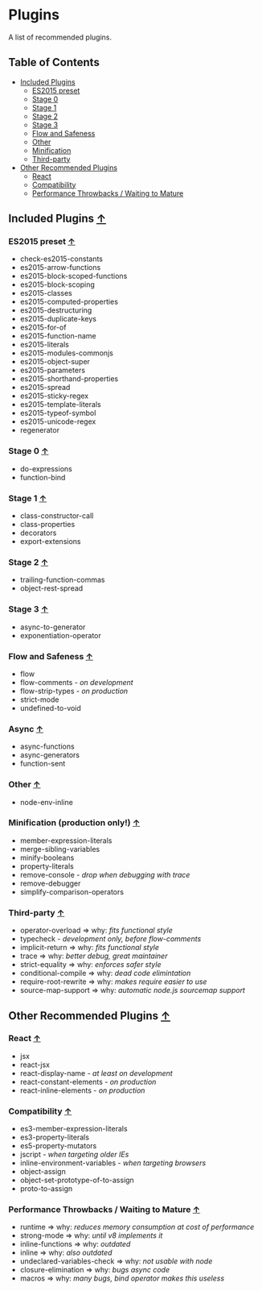 # Plugins

A list of recommended plugins.

## Table of Contents

* [Included Plugins](#included-plugins)
  * [ES2015 preset](#es2015-preset-)
  * [Stage 0](#stage-0-)
  * [Stage 1](#stage-1-)
  * [Stage 2](#stage-2-)
  * [Stage 3](#stage-3-)
  * [Flow and Safeness](#flow-and-safeness-)
  * [Other](#other-)
  * [Minification](#minification-)
  * [Third-party](#third-party-)
* [Other Recommended Plugins](#other-recommended-plugins-)
  * [React](#react-)
  * [Compatibility](#compatibility-)
  * [Performance Throwbacks / Waiting to Mature](#performance-throwbacks--waiting-to-mature-)

## Included Plugins [↑](#table-of-contents)

### ES2015 preset [↑](#table-of-contents)

* check-es2015-constants
* es2015-arrow-functions
* es2015-block-scoped-functions
* es2015-block-scoping
* es2015-classes
* es2015-computed-properties
* es2015-destructuring
* es2015-duplicate-keys
* es2015-for-of
* es2015-function-name
* es2015-literals
* es2015-modules-commonjs
* es2015-object-super
* es2015-parameters
* es2015-shorthand-properties
* es2015-spread
* es2015-sticky-regex
* es2015-template-literals
* es2015-typeof-symbol
* es2015-unicode-regex
* regenerator

### Stage 0 [↑](#table-of-contents)

* do-expressions
* function-bind

### Stage 1 [↑](#table-of-contents)

* class-constructor-call
* class-properties
* decorators
* export-extensions

### Stage 2 [↑](#table-of-contents)

* trailing-function-commas
* object-rest-spread

### Stage 3 [↑](#table-of-contents)

* async-to-generator
* exponentiation-operator

### Flow and Safeness [↑](#table-of-contents)

* flow
* flow-comments _- on development_
* flow-strip-types _- on production_
* strict-mode
* undefined-to-void

### Async [↑](#table-of-contents)

* async-functions
* async-generators
* function-sent

### Other [↑](#table-of-contents)

* node-env-inline

### Minification (production only!) [↑](#table-of-contents)

* member-expression-literals
* merge-sibling-variables
* minify-booleans
* property-literals
* remove-console _- drop when debugging with trace_
* remove-debugger
* simplify-comparison-operators

### Third-party [↑](#table-of-contents)

* operator-overload => why: _fits functional style_
* typecheck _- development only, before flow-comments_
* implicit-return => why: _fits functional style_
* trace => why: _better debug, great maintainer_
* strict-equality => why: _enforces safer style_
* conditional-compile => why: _dead code elimintation_
* require-root-rewrite => why: _makes require easier to use_
* source-map-support => why: _automatic node.js sourcemap support_

## Other Recommended Plugins [↑](#table-of-contents)

### React [↑](#table-of-contents)

* jsx
* react-jsx
* react-display-name _- at least on development_
* react-constant-elements _- on production_
* react-inline-elements _- on production_

### Compatibility [↑](#table-of-contents)

* es3-member-expression-literals
* es3-property-literals
* es5-property-mutators
* jscript _- when targeting older IEs_
* inline-environment-variables _- when targeting browsers_
* object-assign
* object-set-prototype-of-to-assign
* proto-to-assign

### Performance Throwbacks / Waiting to Mature [↑](#table-of-contents)

* runtime => why: _reduces memory consumption at cost of performance_
* strong-mode => why: _until v8 implements it_
* inline-functions => why: _outdated_
* inline => why: _also outdated_
* undeclared-variables-check => why: _not usable with node_
* closure-elimination => why: _bugs async code_
* macros => why: _many bugs, bind operator makes this useless_
